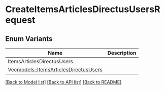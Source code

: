 # CreateItemsArticlesDirectusUsersRequest

## Enum Variants

| Name | Description |
|---- | -----|
| ItemsArticlesDirectusUsers |  |
| Vec<models::ItemsArticlesDirectusUsers> |  |

[[Back to Model list]](../README.md#documentation-for-models) [[Back to API list]](../README.md#documentation-for-api-endpoints) [[Back to README]](../README.md)


